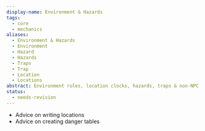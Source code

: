 ```yaml
---
display-name: Environment & Hazards
tags:
  - core
  - mechanics
aliases:
  - Environment & Hazards
  - Environment
  - Hazard
  - Hazards
  - Traps
  - Trap
  - Location
  - Locations
abstract: Environment rules, location clocks, hazards, traps & non-NPC danger
status:
  - needs-revision
---
```


- Advice on writing locations
- Advice on creating danger tables